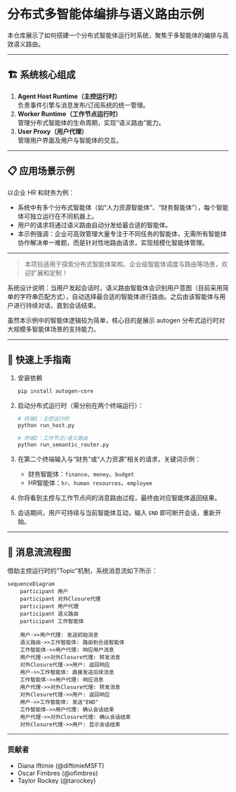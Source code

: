# 分布式多智能体编排与语义路由示例

本仓库展示了如何搭建一个分布式智能体运行时系统，聚焦于多智能体的编排与高效语义路由。

---

## 🏗️ 系统核心组成

1. **Agent Host Runtime（主控运行时）**  
   负责事件引擎与消息发布/订阅系统的统一管理。
2. **Worker Runtime（工作节点运行时）**  
   管理分布式智能体的生命周期，实现“语义路由”能力。
3. **User Proxy（用户代理）**  
   管理用户界面及用户与智能体的交互。

---

## 📋 应用场景示例

以企业 HR 和财务为例：
- 系统中有多个分布式智能体（如“人力资源智能体”、“财务智能体”），每个智能体可独立运行在不同机器上。
- 用户的请求将通过语义路由自动分发给最合适的智能体。
- 本示例强调：企业可高效管理大量专注于不同任务的智能体，无需所有智能体协作解决单一难题，而是针对性地路由请求，实现规模化智能体管理。

---

> 本项目适用于探索分布式智能体架构、企业级智能体调度与路由等场景，欢迎扩展和定制！

系统设计说明：当用户发起会话时，语义路由智能体会识别用户意图（目前采用简单的字符串匹配方式），自动选择最合适的智能体进行路由。之后由该智能体与用户进行持续对话，直到会话结束。

虽然本示例中的智能体逻辑较为简单，核心目的是展示 autogen 分布式运行时对大规模多智能体场景的支持能力。

---

## 🚦 快速上手指南

1. 安装依赖
   ```bash
   pip install autogen-core
   ```

2. 启动分布式运行时（需分别在两个终端运行）：
   ```bash
   # 终端1：主控运行时
   python run_host.py
   ```
   ```bash
   # 终端2：工作节点/语义路由
   python run_semantic_router.py
   ```

3. 在第二个终端输入与“财务”或“人力资源”相关的请求，关键词示例：
   - 财务智能体：`finance`、`money`、`budget`
   - HR智能体：`hr`、`human resources`、`employee`

4. 你将看到主控与工作节点间的消息路由过程，最终由对应智能体返回结果。

5. 会话期间，用户可持续与当前智能体互动，输入 `END` 即可断开会话，重新开始。

---

## 📨 消息流流程图

借助主控运行时的“Topic”机制，系统消息流如下所示：

```mermaid
sequenceDiagram
    participant 用户
    participant 对外Closure代理
    participant 用户代理
    participant 语义路由
    participant 工作智能体

    用户->>用户代理: 发送初始消息
    语义路由->>工作智能体: 路由到合适智能体
    工作智能体->>用户代理: 响应用户消息
    用户代理->>对外Closure代理: 转发消息
    对外Closure代理->>用户: 返回响应
    用户->>工作智能体: 直接发送后续消息
    工作智能体->>用户代理: 响应消息
    用户代理->>对外Closure代理: 转发消息
    对外Closure代理->>用户: 返回响应
    用户->>工作智能体: 发送"END"
    工作智能体->>用户代理: 确认会话结束
    用户代理->>对外Closure代理: 确认会话结束
    对外Closure代理->>用户: 显示会话结束
```

---

### 贡献者
- Diana Iftimie (@diftimieMSFT)
- Oscar Fimbres (@ofimbres)
- Taylor Rockey (@tarockey)

